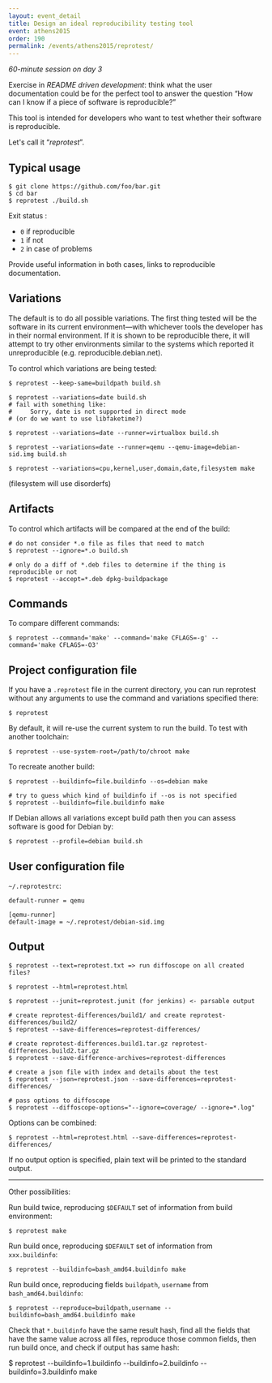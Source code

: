 ```yaml
---
layout: event_detail
title: Design an ideal reproducibility testing tool
event: athens2015
order: 190
permalink: /events/athens2015/reprotest/
---
```


*60-minute session on day 3*

Exercise in *README driven development*: think what the user documentation
could be for the perfect tool to answer the question “How can I know if a piece
of software is reproducible?”

This tool is intended for developers who want to test whether their software is reproducible.

Let's call it “*reprotest*”.

Typical usage
-------------

    $ git clone https://github.com/foo/bar.git
    $ cd bar
    $ reprotest ./build.sh

Exit status :

 - `0` if reproducible
 - `1` if not
 - `2` in case of problems

Provide useful information in both cases, links to reproducible documentation.

Variations
----------

The default is to do all possible variations. The first thing tested will be
the software in its current environment—with whichever tools the developer
has in their normal environment. If it is shown to be reproducible there, it
will attempt to try other environments similar to the systems which reported it
unreproducible (e.g. reproducible.debian.net).

To control which variations are being tested:

    $ reprotest --keep-same=buildpath build.sh

    $ reprotest --variations=date build.sh
    # fail with something like:
    #     Sorry, date is not supported in direct mode
    # (or do we want to use libfaketime?)

    $ reprotest --variations=date --runner=virtualbox build.sh

    $ reprotest --variations=date --runner=qemu --qemu-image=debian-sid.img build.sh

    $ reprotest --variations=cpu,kernel,user,domain,date,filesystem make

(filesystem will use disorderfs)

Artifacts
---------

To control which artifacts will be compared at the end of the build:

    # do not consider *.o file as files that need to match
    $ reprotest --ignore=*.o build.sh

    # only do a diff of *.deb files to determine if the thing is reproducible or not
    $ reprotest --accept=*.deb dpkg-buildpackage

Commands
--------

To compare different commands:

    $ reprotest --command='make' --command='make CFLAGS=-g' --command='make CFLAGS=-O3'

Project configuration file
--------------------------

If you have a `.reprotest` file in the current directory, you can run reprotest without
any arguments to use the command and variations specified there:

    $ reprotest

By default, it will re-use the current system to run the build. To test with another toolchain:

    $ reprotest --use-system-root=/path/to/chroot make

To recreate another build:

    $ reprotest --buildinfo=file.buildinfo --os=debian make

    # try to guess which kind of buildinfo if --os is not specified
    $ reprotest --buildinfo=file.buildinfo make

If Debian allows all variations except build path then you can assess software is good for Debian by:

    $ reprotest --profile=debian build.sh

User configuration file
-----------------------

`~/.reprotestrc`:

    default-runner = qemu

    [qemu-runner]
    default-image = ~/.reprotest/debian-sid.img

Output
------
    
    $ reprotest --text=reprotest.txt => run diffoscope on all created files?

    $ reprotest --html=reprotest.html

    $ reprotest --junit=reprotest.junit (for jenkins) <- parsable output

    # create reprotest-differences/build1/ and create reprotest-differences/build2/
    $ reprotest --save-differences=reprotest-differences/

    # create reprotest-differences.build1.tar.gz reprotest-differences.build2.tar.gz
    $ reprotest --save-difference-archives=reprotest-differences

    # create a json file with index and details about the test
    $ reprotest --json=reprotest.json --save-differences=reprotest-differences/

    # pass options to diffoscope
    $ reprotest --diffoscope-options="--ignore=coverage/ --ignore=*.log"

Options can be combined:

    $ reprotest --html=reprotest.html --save-differences=reprotest-differences/

If no output option is specified, plain text will be printed to the standard output.

----

Other possibilities:

Run build twice, reproducing `$DEFAULT` set of information from build environment:

    $ reprotest make

Run build once, reproducing `$DEFAULT` set of information from `xxx.buildinfo`:

    $ reprotest --buildinfo=bash_amd64.buildinfo make

Run build once, reproducing fields `buildpath`, `username` from `bash_amd64.buildinfo`:

    $ reprotest --reproduce=buildpath,username --buildinfo=bash_amd64.buildinfo make 

Check that `*.buildinfo` have the same result hash, find all the fields that
have the same value across all files, reproduce those common fields, then run
build once, and check if output has same hash:

   $ reprotest --buildinfo=1.buildinfo --buildinfo=2.buildinfo --buildinfo=3.buildinfo make
